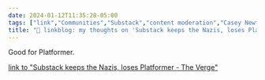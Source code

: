 ```yaml
---
date: 2024-01-12T11:35:28-05:00
tags: ["link","Communities","Substack","content moderation","Casey Newton"]
title: "🔗 linkblog: my thoughts on 'Substack keeps the Nazis, loses Platformer - The Verge'"
---
```

Good for Platformer.

[link to "Substack keeps the Nazis, loses Platformer - The Verge"](https://www.theverge.com/2024/1/11/24035338/substack-nazis-platformer-newsletter-switch-to-ghost)